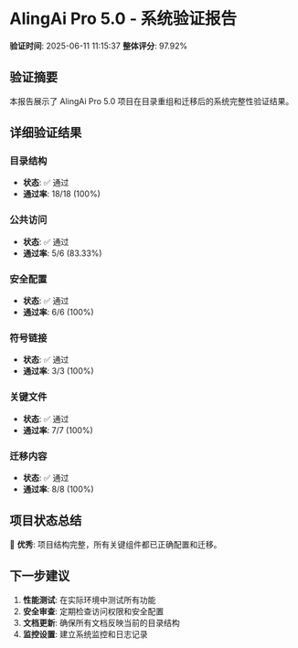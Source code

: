# AlingAi Pro 5.0 - 系统验证报告

**验证时间**: 2025-06-11 11:15:37
**整体评分**: 97.92%

## 验证摘要

本报告展示了 AlingAi Pro 5.0 项目在目录重组和迁移后的系统完整性验证结果。

## 详细验证结果

### 目录结构
- **状态**: ✅ 通过
- **通过率**: 18/18 (100%)

### 公共访问
- **状态**: ✅ 通过
- **通过率**: 5/6 (83.33%)

### 安全配置
- **状态**: ✅ 通过
- **通过率**: 6/6 (100%)

### 符号链接
- **状态**: ✅ 通过
- **通过率**: 3/3 (100%)

### 关键文件
- **状态**: ✅ 通过
- **通过率**: 7/7 (100%)

### 迁移内容
- **状态**: ✅ 通过
- **通过率**: 8/8 (100%)

## 项目状态总结

🎉 **优秀**: 项目结构完整，所有关键组件都已正确配置和迁移。

## 下一步建议

1. **性能测试**: 在实际环境中测试所有功能
2. **安全审查**: 定期检查访问权限和安全配置
3. **文档更新**: 确保所有文档反映当前的目录结构
4. **监控设置**: 建立系统监控和日志记录

